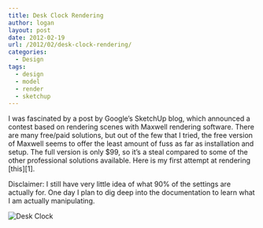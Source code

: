 ```yaml
---
title: Desk Clock Rendering
author: logan
layout: post
date: 2012-02-19
url: /2012/02/desk-clock-rendering/
categories:
  - Design
tags:
  - design
  - model
  - render
  - sketchup
---
```

I was fascinated by a post by Google&#8217;s SketchUp blog, which announced a contest based on rendering scenes with Maxwell rendering software. There are many free/paid solutions, but out of the few that I tried, the free version of Maxwell seems to offer the least amount of fuss as far as installation and setup. The full version is only $99, so it&#8217;s a steal compared to some of the other professional solutions available. Here is my first attempt at rendering [this][1].

Disclaimer: I still have very little idea of what 90% of the settings are actually for. One day I plan to dig deep into the documentation to learn what I am actually manipulating.

![Desk Clock](/img/2012/02/Alarm-Clock.png)
